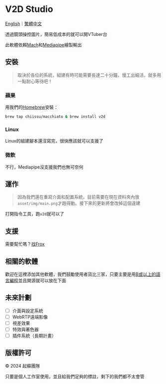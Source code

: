 # V2D Studio

[English](./README.md)｜[繁體中文](./README-zh.md)

透過鏡頭操控圖片，簡易低成本的就可以開VTuber台

此軟體依賴[Mach](https://machengine.org/)和[Mediapipe](https://ai.google.dev/edge/mediapipe)繪製輸出

## 安裝

> 取決於各位的系統，組建有時可能需要長達二十分鐘。慢工出細活，就多用一點耐心等待吧！

### 蘋果

用我們的[Homebrew](https://brew.sh)安裝：

```sh
brew tap chiissu/macchiato & brew install v2d
```

### Linux

Linux的組建腳本還沒寫完，很快應該就可以支援了

### 微軟

不行，Mediapipe沒支援我們也無可奈何

## 運作

> 因為我們還在重寫介面和配置系統，目前需要在現在資料夾內放`asset/img/main.png`才跑得動。接下來的更新將會改掉這個違建

打開指令工具，跑`v2d`就可以了

## 支援

需要幫忙嗎？[找Frox](https://frox.tw/contacts)

## 相關的軟體

歡迎在這裡添加其他軟體，我們鼓勵使用者貨比三家，只要主要是用[B或以上的語言編程](https://github.com/Froxcey/Froxcey/blob/main/lang_tier.md)並且開源就可以放在下面

## 未來計劃

- [ ] 介面與設定系統
- [ ] WebRTP遠端影像
- [ ] 視差效果
- [ ] 特效與著色器
- [ ] 插件系統（長期計畫）

## 版權許可

© 2024 起蘇團隊

只要是個人工作室使用，並且給我們足夠的標註，剩下的我們都不太會管
